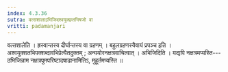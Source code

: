 ```yaml
---
index: 4.3.36
sutra: वत्सशालाऽभिजिदश्वयुक्छतभिषजो वा
vritti: padamanjari
---
```


 वत्सशालेति । ह्रस्वान्तस्य दीर्घान्तस्य वा ग्रहणम् । बहुलग्रहणस्यैवायं प्रपञ्च इति । अश्वयुक्शतभिपक्शब्दावभिप्रेत्यैतदुक्तम् ; अन्ययोरनक्षत्रवाचित्वात् । अभिजिदिति । यद्यपि नक्षत्रमप्यस्ति---ठभिजिन्नाम नक्षत्रपुमपरिष्टादषाढानामितिऽ, मुहूर्तमप्यस्ति ॥